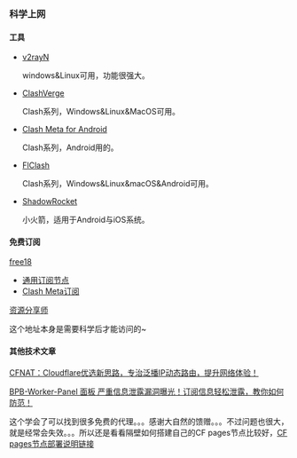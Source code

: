 ### 科学上网


#### 工具

- [v2rayN](https://github.com/2dust/v2rayN)

    windows&Linux可用，功能很强大。

- [ClashVerge](https://clashverge.net/)

    Clash系列，Windows&Linux&MacOS可用。

- [Clash Meta for Android](https://clashmetaforandroid.com/)

    Clash系列，Android用的。

- [FlClash](https://github.com/chen08209/FlClash)
    
    Clash系列，Windows&Linux&macOS&Android可用。


- [ShadowRocket](https://github.com/Pawdroid/shadowrocket_for_android)

    小火箭，适用于Android与iOS系统。

#### 免费订阅

[free18](https://github.com/free18/v2ray)

- [通用订阅节点](https://ghp.ci/https://raw.githubusercontent.com/free18/v2ray/refs/heads/main/v.txt)
- [Clash Meta订阅](https://ghp.ci/https://raw.githubusercontent.com/free18/v2ray/refs/heads/main/c.yaml)


[资源分享师](https://drive.google.com/uc?export=download&id=1juiAj6PGgYXkdeSFyed6JNvhQ3JmTlqS)

这个地址本身是需要科学后才能访问的~



#### 其他技术文章

[CFNAT：Cloudflare优选新思路，专治泛播IP动态路由，提升网络体验！](https://fastly.blog.cmliussss.com/p/cfnat/)

[BPB-Worker-Panel 面板 严重信息泄露漏洞曝光！订阅信息轻松泄露，教你如何防范！](https://fastly.blog.cmliussss.com/p/BPBbug/)

这个学会了可以找到很多免费的代理。。。感谢大自然的馈赠。。。不过问题也很大，就是经常会失效。。。所以还是看看隔壁如何搭建自己的CF pages节点比较好，[CF pages节点部署说明链接](edgetunnel.md)